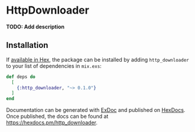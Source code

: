 # HttpDownloader

**TODO: Add description**

## Installation

If [available in Hex](https://hex.pm/docs/publish), the package can be installed
by adding `http_downloader` to your list of dependencies in `mix.exs`:

```elixir
def deps do
  [
    {:http_downloader, "~> 0.1.0"}
  ]
end
```

Documentation can be generated with [ExDoc](https://github.com/elixir-lang/ex_doc)
and published on [HexDocs](https://hexdocs.pm). Once published, the docs can
be found at <https://hexdocs.pm/http_downloader>.

